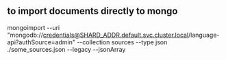 
## to import documents directly to mongo
mongoimport --uri "mongodb://credentials@SHARD_ADDR.default.svc.cluster.local/language-api?authSource=admin" --collection sources --type json ./some_sources.json --legacy --jsonArray